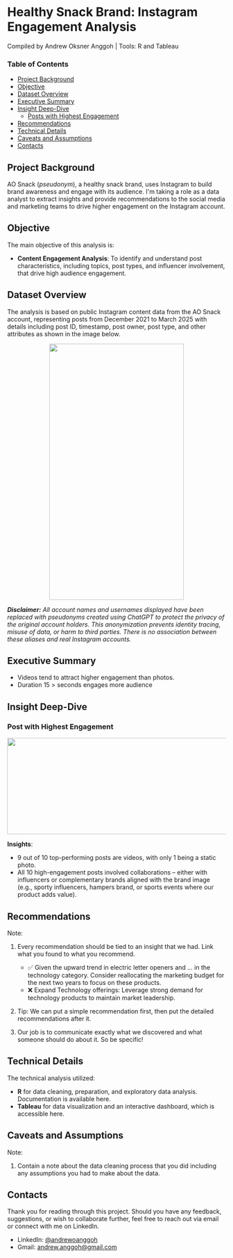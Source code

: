 # Healthy Snack Brand: Instagram Engagement Analysis
Compiled by Andrew Oksner Anggoh | Tools: R and Tableau

### Table of Contents

- [Project Background](#project-background)
- [Objective](#objective)
- [Dataset Overview](#dataset-overview)
- [Executive Summary](#executive-summary)
- [Insight Deep-Dive](#insight-deep-dive)
   - [Posts with Highest Engagement](#post-with-highest-engagement)
- [Recommendations](#recommendations)
- [Technical Details](#technical-details)
- [Caveats and Assumptions](#caveats-and-assumptions)
- [Contacts](#contacts)


## Project Background

AO Snack (*pseudonym*), a healthy snack brand, uses Instagram to build brand awareness and engage with its audience. I'm taking a role as a data analyst to extract insights and provide recommendations to the social media and marketing teams to drive higher engagement on the Instagram account.

## Objective

The main objective of this analysis is:

- **Content Engagement Analysis**: To identify and understand post characteristics, including topics, post types, and influencer involvement, that drive high audience engagement.

## Dataset Overview

The analysis is based on public Instagram content data from the AO Snack account, representing posts from December 2021 to March 2025 with details including post ID, timestamp, post owner, post type, and other attributes as shown in the image below.

<p align="center">
  <img width="310" height="590" src="https://github.com/user-attachments/assets/2ec7e683-0065-4d88-b938-4c9bc61f3605">
</p>

***Disclaimer:*** *All account names and usernames displayed have been replaced with pseudonyms created using ChatGPT to protect the privacy of the original account holders. This anonymization prevents identity tracing, misuse of data, or harm to third parties. There is no association between these aliases and real Instagram accounts.*

## Executive Summary

- Videos tend to attract higher engagement than photos.
- Duration 15 > seconds engages more audience

## Insight Deep-Dive

### Post with Highest Engagement

<p align="center">
  <img width="1105" height="222" src="https://github.com/user-attachments/assets/71c3ca3a-5358-4d40-af33-fdbf5dd56e9f">
</p>

**Insights**:

- 9 out of 10 top-performing posts are videos, with only 1 being a static photo.
- All 10 high-engagement posts involved collaborations – either with influencers or complementary brands aligned with the brand image (e.g., sporty influencers, hampers brand, or sports events where our product adds value).

## Recommendations

Note:

1. Every recommendation should be tied to an insight that we had. Link what you found to what you recommend.

   - ✅ Given the upward trend in electric letter openers and ... in the technology category. Consider reallocating the marketing budget for the next two years to focus on these products.
   - ❌ Expand Technology offerings: Leverage strong demand for technology products to maintain market leadership.
2. Tip: We can put a simple recommendation first, then put the detailed recommendations after it.
3. Our job is to communicate exactly what we discovered and what someone should do about it. So be specific!
  
## Technical Details

The technical analysis utilized:

- **R** for data cleaning, preparation, and exploratory data analysis. Documentation is available here.
- **Tableau** for data visualization and an interactive dashboard, which is accessible here.

## Caveats and Assumptions

Note:

1. Contain a note about the data cleaning process that you did including any assumptions you had to make about the data.

## Contacts

Thank you for reading through this project. Should you have any feedback, suggestions, or wish to collaborate further, feel free to reach out via email or connect with me on LinkedIn.

- LinkedIn: [@andrewoanggoh](https://www.linkedin.com/in/andrewoanggoh/)
- Gmail: andrew.anggoh@gmail.com
